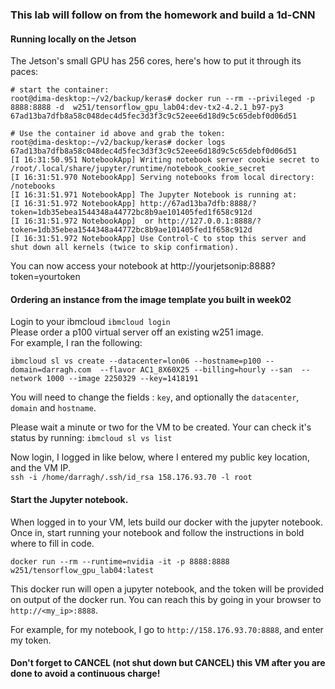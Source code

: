 ### This lab will follow on from the homework and build a 1d-CNN

#### Running locally on the Jetson
The Jetson's small GPU has 256 cores, here's how to put it through its paces:

```
# start the container:
root@dima-desktop:~/v2/backup/keras# docker run --rm --privileged -p 8888:8888 -d  w251/tensorflow_gpu_lab04:dev-tx2-4.2.1_b97-py3 
67ad13ba7dfb8a58c048dec4d5fec3d3f3c9c52eee6d18d9c5c65debf0d06d51

# Use the container id above and grab the token:
root@dima-desktop:~/v2/backup/keras# docker logs 67ad13ba7dfb8a58c048dec4d5fec3d3f3c9c52eee6d18d9c5c65debf0d06d51
[I 16:31:50.951 NotebookApp] Writing notebook server cookie secret to /root/.local/share/jupyter/runtime/notebook_cookie_secret
[I 16:31:51.970 NotebookApp] Serving notebooks from local directory: /notebooks
[I 16:31:51.971 NotebookApp] The Jupyter Notebook is running at:
[I 16:31:51.972 NotebookApp] http://67ad13ba7dfb:8888/?token=1db35ebea1544348a44772bc8b9ae101405fed1f658c912d
[I 16:31:51.972 NotebookApp]  or http://127.0.0.1:8888/?token=1db35ebea1544348a44772bc8b9ae101405fed1f658c912d
[I 16:31:51.972 NotebookApp] Use Control-C to stop this server and shut down all kernels (twice to skip confirmation).
```
You can now access your notebook at http://yourjetsonip:8888?token=yourtoken

#### Ordering an instance from the image template you built in week02
Login to your ibmcloud `ibmcloud login`  
Please order a p100 virtual server off an existing w251 image.   
For example, I ran the following:
```
ibmcloud sl vs create --datacenter=lon06 --hostname=p100 --domain=darragh.com  --flavor AC1_8X60X25 --billing=hourly --san  --network 1000 --image 2250329 --key=1418191
```
You will need to change the fields : `key`, and optionally the `datacenter`, `domain` and `hostname`.
  
Please wait a minute or two for the VM to be created. Your can check it's status by running:
`ibmcloud sl vs list`  

Now login, I logged in like below, where I entered my public key location, and the VM IP.  
`ssh -i /home/darragh/.ssh/id_rsa 158.176.93.70 -l root`

#### Start the Jupyter notebook.

When logged in to your VM, lets build our docker with the jupyter notebook.  
Once in, start running your notebook and follow the instructions in bold where to fill in code. 
```
docker run --rm --runtime=nvidia -it -p 8888:8888 w251/tensorflow_gpu_lab04:latest
```

This docker run will open a jupyter notebook, and the token will be provided on output of the docker run. You can reach this by going in your browser to `http://<my_ip>:8888`.  

For example, for my notebook, I go to `http://158.176.93.70:8888`, and enter my token.   

#### Don't forget to CANCEL (not shut down but CANCEL) this VM after you are done to avoid a continuous charge!
